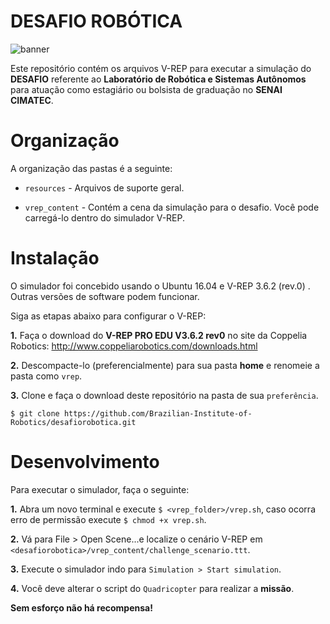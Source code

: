 # DESAFIO ROBÓTICA

![banner](https://github.com/Brazilian-Institute-of-Robotics/desafiorobotica/blob/master/resources/banner.png)

Este repositório contém os arquivos V-REP para executar a simulação do **DESAFIO** referente ao **Laboratório de Robótica e Sistemas Autônomos** para atuação como estagiário ou bolsista de graduação no **SENAI CIMATEC**.

# Organização

A organização das pastas é a seguinte:

- `resources` - Arquivos de suporte geral.

- `vrep_content` - Contém a cena da simulação para o desafio. Você pode carregá-lo dentro do simulador V-REP.

# Instalação

O simulador foi concebido usando o Ubuntu 16.04 e V-REP 3.6.2 (rev.0) . Outras versões de software podem funcionar.

Siga as etapas abaixo para configurar o V-REP:

**1.** Faça o download do **V-REP PRO EDU V3.6.2 rev0** no site da Coppelia Robotics: http://www.coppeliarobotics.com/downloads.html

**2.** Descompacte-lo (preferencialmente) para sua pasta **home** e renomeie a pasta como `vrep`.

**3.** Clone e faça o download deste repositório na pasta de sua `preferência`.

```
$ git clone https://github.com/Brazilian-Institute-of-Robotics/desafiorobotica.git
``` 

# Desenvolvimento

Para executar o simulador, faça o seguinte:

**1.** Abra um novo terminal e execute `$ <vrep_folder>/vrep.sh`, caso ocorra erro de permissão execute `$ chmod +x vrep.sh`.

**2.** Vá para File > Open Scene...e localize o cenário V-REP em `<desafiorobotica>/vrep_content/challenge_scenario.ttt`.
  
**3.** Execute o simulador indo para `Simulation > Start simulation`.

**4.** Você deve alterar o script do `Quadricopter` para realizar a **missão**.


**Sem esforço não há recompensa!**
